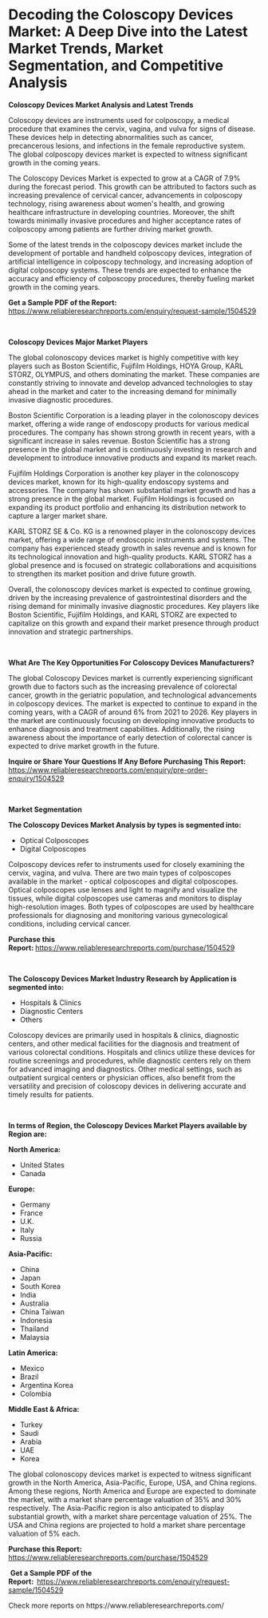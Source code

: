 <p><h1>Decoding the Coloscopy Devices Market: A Deep Dive into the Latest Market Trends, Market Segmentation, and Competitive Analysis</h1></p><p><strong>Coloscopy Devices Market Analysis and Latest Trends</strong></p>
<p><p>Coloscopy devices are instruments used for colposcopy, a medical procedure that examines the cervix, vagina, and vulva for signs of disease. These devices help in detecting abnormalities such as cancer, precancerous lesions, and infections in the female reproductive system. The global colposcopy devices market is expected to witness significant growth in the coming years. </p><p>The Coloscopy Devices Market is expected to grow at a CAGR of 7.9% during the forecast period. This growth can be attributed to factors such as increasing prevalence of cervical cancer, advancements in colposcopy technology, rising awareness about women's health, and growing healthcare infrastructure in developing countries. Moreover, the shift towards minimally invasive procedures and higher acceptance rates of colposcopy among patients are further driving market growth.</p><p>Some of the latest trends in the colposcopy devices market include the development of portable and handheld colposcopy devices, integration of artificial intelligence in colposcopy technology, and increasing adoption of digital colposcopy systems. These trends are expected to enhance the accuracy and efficiency of colposcopy procedures, thereby fueling market growth in the coming years.</p></p>
<p><strong>Get a Sample PDF of the Report:&nbsp;</strong> <a href="https://www.reliableresearchreports.com/enquiry/request-sample/1504529">https://www.reliableresearchreports.com/enquiry/request-sample/1504529</a></p>
<p>&nbsp;</p>
<p><strong>Coloscopy Devices Major Market Players</strong></p>
<p><p>The global colonoscopy devices market is highly competitive with key players such as Boston Scientific, Fujifilm Holdings, HOYA Group, KARL STORZ, OLYMPUS, and others dominating the market. These companies are constantly striving to innovate and develop advanced technologies to stay ahead in the market and cater to the increasing demand for minimally invasive diagnostic procedures.</p><p>Boston Scientific Corporation is a leading player in the colonoscopy devices market, offering a wide range of endoscopy products for various medical procedures. The company has shown strong growth in recent years, with a significant increase in sales revenue. Boston Scientific has a strong presence in the global market and is continuously investing in research and development to introduce innovative products and expand its market reach.</p><p>Fujifilm Holdings Corporation is another key player in the colonoscopy devices market, known for its high-quality endoscopy systems and accessories. The company has shown substantial market growth and has a strong presence in the global market. Fujifilm Holdings is focused on expanding its product portfolio and enhancing its distribution network to capture a larger market share.</p><p>KARL STORZ SE & Co. KG is a renowned player in the colonoscopy devices market, offering a wide range of endoscopic instruments and systems. The company has experienced steady growth in sales revenue and is known for its technological innovation and high-quality products. KARL STORZ has a global presence and is focused on strategic collaborations and acquisitions to strengthen its market position and drive future growth.</p><p>Overall, the colonoscopy devices market is expected to continue growing, driven by the increasing prevalence of gastrointestinal disorders and the rising demand for minimally invasive diagnostic procedures. Key players like Boston Scientific, Fujifilm Holdings, and KARL STORZ are expected to capitalize on this growth and expand their market presence through product innovation and strategic partnerships.</p></p>
<p>&nbsp;</p>
<p><strong>What Are The Key Opportunities For Coloscopy Devices Manufacturers?</strong></p>
<p><p>The global Coloscopy Devices market is currently experiencing significant growth due to factors such as the increasing prevalence of colorectal cancer, growth in the geriatric population, and technological advancements in colposcopy devices. The market is expected to continue to expand in the coming years, with a CAGR of around 6% from 2021 to 2026. Key players in the market are continuously focusing on developing innovative products to enhance diagnosis and treatment capabilities. Additionally, the rising awareness about the importance of early detection of colorectal cancer is expected to drive market growth in the future.</p></p>
<p><strong>Inquire or Share Your Questions If Any Before Purchasing This Report:</strong> <a href="https://www.reliableresearchreports.com/enquiry/pre-order-enquiry/1504529">https://www.reliableresearchreports.com/enquiry/pre-order-enquiry/1504529</a></p>
<p>&nbsp;</p>
<p><strong>Market Segmentation</strong></p>
<p><strong>The Coloscopy Devices Market Analysis by types is segmented into:</strong></p>
<p><ul><li>Optical Colposcopes</li><li>Digital Colposcopes</li></ul></p>
<p><p>Colposcopy devices refer to instruments used for closely examining the cervix, vagina, and vulva. There are two main types of colposcopes available in the market - optical colposcopes and digital colposcopes. Optical colposcopes use lenses and light to magnify and visualize the tissues, while digital colposcopes use cameras and monitors to display high-resolution images. Both types of colposcopes are used by healthcare professionals for diagnosing and monitoring various gynecological conditions, including cervical cancer.</p></p>
<p><strong>Purchase this Report:&nbsp;</strong><a href="https://www.reliableresearchreports.com/purchase/1504529">https://www.reliableresearchreports.com/purchase/1504529</a></p>
<p>&nbsp;</p>
<p><strong>The Coloscopy Devices Market Industry Research by Application is segmented into:</strong></p>
<p><ul><li>Hospitals & Clinics</li><li>Diagnostic Centers</li><li>Others</li></ul></p>
<p><p>Coloscopy devices are primarily used in hospitals & clinics, diagnostic centers, and other medical facilities for the diagnosis and treatment of various colorectal conditions. Hospitals and clinics utilize these devices for routine screenings and procedures, while diagnostic centers rely on them for advanced imaging and diagnostics. Other medical settings, such as outpatient surgical centers or physician offices, also benefit from the versatility and precision of coloscopy devices in delivering accurate and timely results for patients.</p></p>
<p>&nbsp;</p>
<p><strong>In terms of Region, the Coloscopy Devices Market Players available by Region are:</strong></p>
<p>
    <p> <strong> North America: </strong>
        <ul>
            <li>United States</li>
            <li>Canada</li>
        </ul>
        </p> 
    <p> <strong> Europe: </strong>
        <ul>
            <li>Germany</li>
            <li>France</li>
            <li>U.K.</li>
            <li>Italy</li>
            <li>Russia</li>
        </ul>
        </p> 
    <p> <strong> Asia-Pacific: </strong>
        <ul>
            <li>China</li>
            <li>Japan</li>
            <li>South Korea</li>
            <li>India</li>
            <li>Australia</li>
            <li>China Taiwan</li>
            <li>Indonesia</li>
            <li>Thailand</li>
            <li>Malaysia</li>
        </ul>
        </p> 
    <p> <strong> Latin America: </strong>
        <ul>
            <li>Mexico</li>
            <li>Brazil</li>
            <li>Argentina Korea</li>
            <li>Colombia</li>
        </ul>
        </p> 
    <p> <strong> Middle East & Africa: </strong>
        <ul>
            <li>Turkey</li>
            <li>Saudi</li>
            <li>Arabia</li>
            <li>UAE</li>
            <li>Korea</li>
        </ul>
    </p>
    </p>
<p><p>The global colonoscopy devices market is expected to witness significant growth in the North America, Asia-Pacific, Europe, USA, and China regions. Among these regions, North America and Europe are expected to dominate the market, with a market share percentage valuation of 35% and 30% respectively. The Asia-Pacific region is also anticipated to display substantial growth, with a market share percentage valuation of 25%. The USA and China regions are projected to hold a market share percentage valuation of 5% each.</p></p>
<p><strong>Purchase this Report: </strong><a href="https://www.reliableresearchreports.com/purchase/1504529">https://www.reliableresearchreports.com/purchase/1504529</a></p>
<p>&nbsp;<strong>Get a Sample PDF of the Report:&nbsp;&nbsp;</strong><a href="https://www.reliableresearchreports.com/enquiry/request-sample/1504529">https://www.reliableresearchreports.com/enquiry/request-sample/1504529</a></p>
<p><strong></strong></p>
<p>Check more reports on https://www.reliableresearchreports.com/</p>